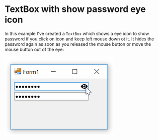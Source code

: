 # TextBox with show password eye icon

In this example I've created a `TextBox` which shows a eye icon to show password if you click on icon and keep left mouse down ot it. It hides the password again as soon as you released the mouse button or move the mouse button out of the eye:

![TextBox with show password eye icon](passwordeye.gif) 
